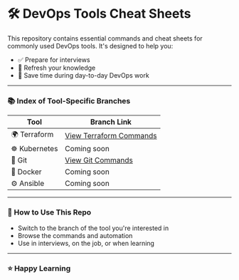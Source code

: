 # 🛠️ DevOps Tools Cheat Sheets

This repository contains essential commands and cheat sheets for commonly used DevOps tools. It's designed to help you:

- ✅ Prepare for interviews  
- 🔁 Refresh your knowledge  
- 🚀 Save time during day-to-day DevOps work

---

### 📚 Index of Tool-Specific Branches

| Tool         | Branch Link                                                                               |
|--------------|-------------------------------------------------------------------------------------------|
| 🌍 Terraform  | [View Terraform Commands](https://github.com/ahsan598/devops-cheatsheets/tree/terraform) |
| ☸️ Kubernetes | Coming soon                                                                              |
| 🧰 Git        | [View Git Commands](https://github.com/ahsan598/devops-cheatsheets/tree/git)             |
| 🐳 Docker     | Coming soon                                                                              |
| ⚙️ Ansible    | Coming soon                                                                              |

---

### 🧠 How to Use This Repo

- Switch to the branch of the tool you're interested in
- Browse the commands and automation
- Use in interviews, on the job, or when learning

---

### ⭐ Happy Learning
